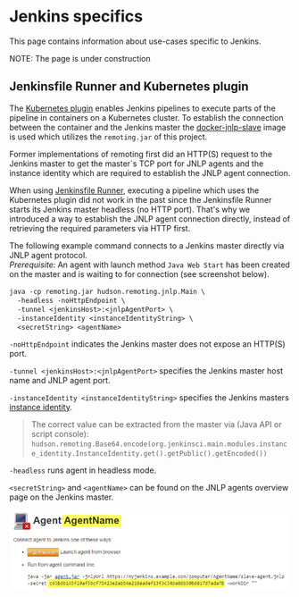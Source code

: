 Jenkins specifics
=====

This page contains information about use-cases specific to Jenkins.

NOTE: The page is under construction


## Jenkinsfile Runner and Kubernetes plugin

The [Kubernetes plugin](https://github.com/jenkinsci/kubernetes-plugin) enables Jenkins pipelines to execute parts of the pipeline in containers on a Kubernetes cluster. To establish the connection between the container and the Jenkins master the [docker-jnlp-slave](https://github.com/jenkinsci/docker-jnlp-slave) image is used which utilizes the `remoting.jar` of this project.

Former implementations of remoting first did an HTTP(S) request to the Jenkins master to get the master´s TCP port for JNLP agents and the instance identity which are required to establish the JNLP agent connection.

When using [Jenkinsfile Runner](https://github.com/jenkinsci/jenkinsfile-runner), executing a pipeline which uses the Kubernetes plugin did not work in the past since the Jenkinsfile Runner starts its Jenkins master headless (no HTTP port). That's why we introduced a way to establish the JNLP agent connection directly, instead of retrieving the required parameters via HTTP first.

The following example command connects to a Jenkins master directly via JNLP agent protocol.   
_Prerequisite_: An agent with launch method `Java Web Start` has been created on the master and is waiting to for connection (see screenshot below).

```
java -cp remoting.jar hudson.remoting.jnlp.Main \
  -headless -noHttpEndpoint \
  -tunnel <jenkinsHost>:<jnlpAgentPort> \
  -instanceIdentity <instanceIdentityString> \
  <secretString> <agentName>
```

`-noHttpEndpoint` indicates the Jenkins master does not expose an HTTP(S) port.

`-tunnel <jenkinsHost>:<jnlpAgentPort>` specifies the Jenkins master host name and JNLP agent port.

`-instanceIdentity <instanceIdentityString>` specifies the Jenkins masters [instance identity](https://wiki.jenkins.io/display/JENKINS/Instance+Identity).   
> The correct value can be extracted from the master via (Java API or script console):   
> `hudson.remoting.Base64.encode(org.jenkinsci.main.modules.instance_identity.InstanceIdentity.get().getPublic().getEncoded())`

`-headless` runs agent in headless mode.

`<secretString>` and `<agentName>` can be found on the JNLP agents overview page on the Jenkins master.

![](jenkins-specifics/agentOverviewPage.jpg)
